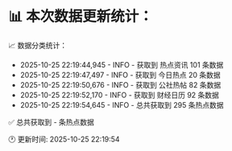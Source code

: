 📊 本次数据更新统计：
==========================

📈 数据分类统计：
- 2025-10-25 22:19:44,945 - INFO - 获取到 热点资讯 101 条数据
- 2025-10-25 22:19:47,497 - INFO - 获取到 今日热点 20 条数据
- 2025-10-25 22:19:50,676 - INFO - 获取到 公社热帖 82 条数据
- 2025-10-25 22:19:52,170 - INFO - 获取到 财经日历 92 条数据
- 2025-10-25 22:19:54,645 - INFO - 总共获取到 295 条热点数据

✅ 总共获取到 - 条热点数据

🕐 更新时间: 2025-10-25 22:19:54
